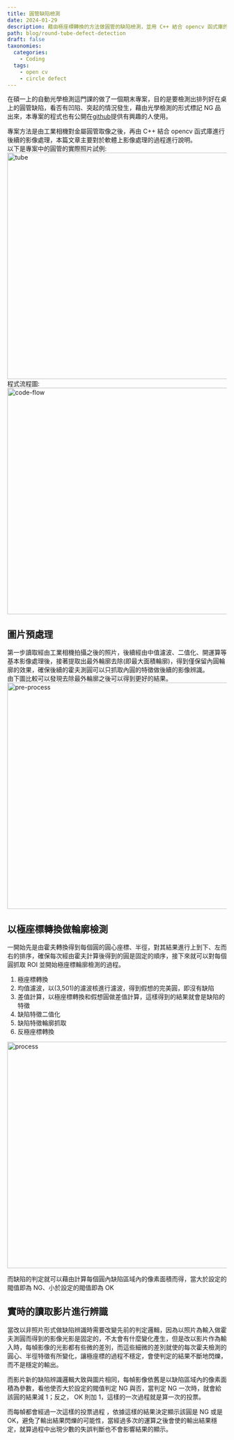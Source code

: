 ```yaml
---
title: 圓管缺陷檢測
date: 2024-01-29
description: 藉由極座標轉換的方法做圓管的缺陷檢測，並用 C++ 結合 opencv 函式庫的方式實現
path: blog/round-tube-defect-detection
draft: false
taxonomies:
  categories: 
    - Coding
  tags: 
    - open cv
    - circle defect
---
```

在碩一上的自動光學檢測這門課的做了一個期末專案，目的是要檢測出排列好在桌上的圓管缺陷，看否有凹陷、突起的情況發生，藉由光學檢測的形式標記 NG 品出來，本專案的程式也有公開在[github](https://github.com/ming0071/112-1_AOI-final-project)提供有興趣的人使用。

專案方法是由工業相機對金屬圓管取像之後，再由 C++ 結合 opencv 函式庫進行後續的影像處理，本篇文章主要對於軟體上影像處理的過程進行說明。<br>
以下是專案中的圓管的實際照片試例:<br>
<a href="https://github.com/ming0071/112-1_AOI-final-project/blob/main/docs/tube.png" data-fancybox data-caption="tube">
  <img src="https://github.com/ming0071/112-1_AOI-final-project/blob/main/docs/tube.png" loading="lazy" alt="tube" width="520"/>
</a><br>
程式流程圖:<br>
<a href="https://github.com/ming0071/112-1_AOI-final-project/blob/main/docs/circle.png" data-fancybox data-caption="code-flow">
  <img src="https://github.com/ming0071/112-1_AOI-final-project/blob/main/docs/circle.png" loading="lazy" alt="code-flow" width="520"/>
</a><br>

## 圖片預處理

第一步讀取經由工業相機拍攝之後的照片，後續經由中值濾波、二值化、開運算等基本影像處理後，接著提取出最外輪廓去除(即最大面積輪廓)，得到僅保留內圓輪廓的效果，確保後續的霍夫測圓可以只抓取內圓的特徵做後續的影像辨識。<br>
由下圖比較可以發現去除最外輪廓之後可以得到更好的結果。
<a href="https://github.com/ming0071/112-1_AOI-final-project/blob/main/docs/pre-process.png" data-fancybox data-caption="pre-process">
  <img src="https://github.com/ming0071/112-1_AOI-final-project/blob/main/docs/pre-process.png" loading="lazy" alt="pre-process" width="520"/>
</a><br>

## 以極座標轉換做輪廓檢測

一開始先是由霍夫轉換得到每個圓的圓心座標、半徑，對其結果進行上到下、左而右的排序，確保每次經由霍夫計算後得到的圓是固定的順序，接下來就可以對每個圓抓取 ROI 並開始極座標輪廓檢測的過程。<br>
1. 極座標轉換
2. 均值濾波，以(3,501)的濾波核進行濾波，得到假想的完美圓，即沒有缺陷
3. 差值計算，以極座標轉換和假想圓做差值計算，這樣得到的結果就會是缺陷的特徵
4. 缺陷特徵二值化
5. 缺陷特徵輪廓抓取
6. 反極座標轉換

<a href="https://github.com/ming0071/112-1_AOI-final-project/blob/main/docs/process.png" data-fancybox data-caption="process">
  <img src="https://github.com/ming0071/112-1_AOI-final-project/blob/main/docs/process.png" loading="lazy" alt="process" width="520" />
</a>

而缺陷的判定就可以藉由計算每個圓內缺陷區域內的像素面積而得，當大於設定的閥值即為 NG、小於設定的閥值即為 OK

## 實時的讀取影片進行辨識

當改以非照片形式做缺陷辨識時需要改變先前的判定邏輯，因為以照片為輸入做霍夫測圓而得到的影像光影是固定的，不太會有什麼變化產生，但是改以影片作為輸入時，每幀影像的光影都有些微的差別，而這些細微的差別就使的每次霍夫檢測的圓心、半徑特徵有所變化，讓極座標的過程不穩定，會使判定的結果不斷地閃爍，而不是穩定的輸出。

而影片新的缺陷辨識邏輯大致與圖片相同，每幀影像依舊是以缺陷區域內的像素面積為參數，看他使否大於設定的閥值判定 NG 與否，當判定 NG 一次時，就會給該圓的結果減 1；反之， OK 則加 1，這樣的一次過程就是算一次的投票。

而每幀都會經過一次這樣的投票過程 ，依據這樣的結果決定顯示該圓是 NG 或是 OK，避免了輸出結果閃爍的可能性，當經過多次的運算之後會使的輸出結果穩定，就算過程中出現少數的失誤判斷也不會影響結果的顯示。